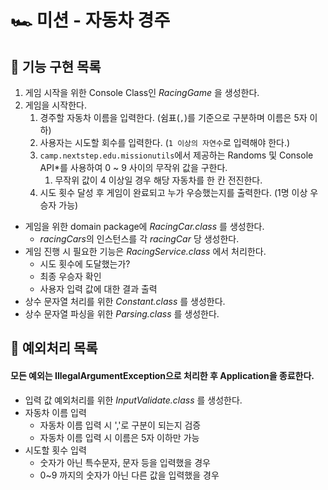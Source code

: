 # 🏎 미션 - 자동차 경주

## 📌 기능 구현 목록

1. 게임 시작을 위한 Console Class인 *RacingGame* 을 생성한다.
2. 게임을 시작한다.
    1. 경주할 자동차 이름을 입력한다. (쉼표(`,`)를 기준으로 구분하며 이름은 5자 이하)
    2. 사용자는 시도할 회수를 입력한다. (`1 이상의 자연수`로 입력해야 한다.)
    3. `camp.nextstep.edu.missionutils`에서 제공하는 Randoms 및 Console API*를 사용하여 0 ~ 9 사이의 무작위 값을 구한다.
       1. 무작위 값이 4 이상일 경우 해당 자동차를 한 칸 전진한다.
    4. 시도 횟수 달성 후 게임이 완료되고 누가 우승했는지를 출력한다. (1명 이상 우승자 가능) 
    
- 게임을 위한 domain package에 *RacingCar.class* 를 생성한다.
    - *racingCars*의 인스턴스를 각 *racingCar* 당 생성한다.
- 게임 진행 시 필요한 기능은 *RacingService.class* 에서 처리한다.
    - 시도 횟수에 도달했는가?
    - 최종 우승자 확인
    - 사용자 입력 값에 대한 결과 출력
- 상수 문자열 처리를 위한 *Constant.class* 를 생성한다.
- 상수 문자열 파싱을 위한 *Parsing.class* 를 생성한다.

## 📌 예외처리 목록
#### 모든 예외는 IllegalArgumentException으로 처리한 후 Application을 종료한다.
- 입력 값 예외처리를 위한 *InputValidate.class* 를 생성한다.
- 자동차 이름 입력
  - 자동차 이름 입력 시 ','로 구분이 되는지 검증
  - 자동차 이름 입력 시 이름은 5자 이하만 가능
- 시도할 횟수 입력
  - 숫자가 아닌 특수문자, 문자 등을 입력했을 경우
  - 0~9 까지의 숫자가 아닌 다른 값을 입력했을 경우